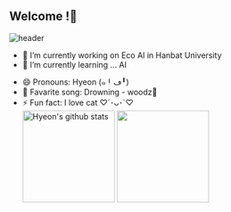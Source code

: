 ## Welcome !👋
<!--title-->
![header](https://capsule-render.vercel.app/api?type=wave&color=auto&height=250&section=header&text=Hyeon's%20IT%20World&fontSize=90&theme=radical)
<!--introduce-->
- 🔭 I’m currently working on Eco AI in Hanbat University
- 🌱 I’m currently learning ... AI
<!-- 👯 I’m looking to collaborate on ...
- 🤔 I’m looking for help with ...
- 💬 Ask me about ...
- 📫 How to reach me: ... -->
- 😄 Pronouns: Hyeon ​(๑╹ڡ╹)
- 🎼 Favarite song: Drowning - woodz🎵
- ⚡ Fun fact: I love cat ♡´･ᴗ･`♡<br/>
<a href="https://github.com/hyeon0520"><img align="center" style="height:165px" src="https://github-readme-stats.vercel.app/api?username=hyeon0520&show_icons=true&theme=nord&hide_border=true" alt="Hyeon's github stats" /></a>
<a href="https://github.com/hyeon0520"><img align="center" style="height:165px" src="https://github-readme-stats.vercel.app/api/top-langs/?username=hyeon0520&layout=compact&theme=nord&hide_border=true" /></a><br/>
